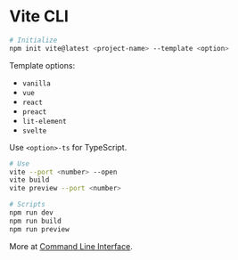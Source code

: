 # Vite CLI

```bash
# Initialize
npm init vite@latest <project-name> --template <option>
```

Template options:

- `vanilla`
- `vue`
- `react`
- `preact`
- `lit-element`
- `svelte`

Use `<option>-ts` for TypeScript.

```bash
# Use
vite --port <number> --open
vite build
vite preview --port <number>
```

```bash
# Scripts
npm run dev
npm run build
npm run preview
```

More at [Command Line Interface](https://vitejs.dev/guide/#command-line-interface).
